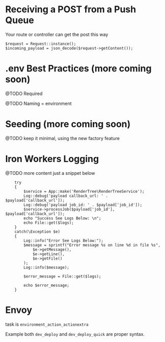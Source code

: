 
# Receiving a POST from a Push Queue

Your route or controller can get the post this way

~~~
$request = Request::instance();
$incoming_payload = json_decode($request->getContent());
~~~


# .env Best Practices (more coming soon)

@TODO Required

@TODO Naming = environment

# Seeding (more coming soon)

@TODO keep it minimal, using the new factory feature

# Iron Workers Logging 

@TODO more content just a snippet below 
  

~~~
    try
    {
        $service = App::make('RenderTree\RenderTreeService');
        Log::debug('payload callback_url: ' . $payload['callback_url']);
        Log::debug('payload job_id: ' . $payload['job_id']);
        $service->processJob($payload['job_id'], $payload['callback_url']);
        echo "Success See Logs Below: \n";
        echo File::get($logs);
    }
    catch(\Exception $e)
    {
        Log::info("Error See Logs Below:");
        $message = sprintf("Error message %s on line %d in file %s",
            $e->getMessage(),
            $e->getLine(),
            $e->getFile()
        );
        Log::info($message);

        $error_message = File::get($logs);

        echo $error_message;
    }
~~~


# Envoy

task is `environment_action_actionextra`

Example both `dev_deploy` and `dev_deploy_quick` are proper syntax.

